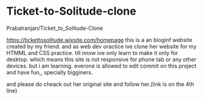 # Ticket-to-Solitude-clone
Prabalranjan/Ticket_to_Solitude-Clone

https://tickettosolitude.wixsite.com/homepage
this is a an bloginf website created by my friend. and as web dev oractice ive clone her website for my HTMML and CSS practice. till nnow ive only learn to make it only for desktop. which means this site is not  responsive for phone tab or any other devices. but i am learning.
everone is allowed to edit commit on this project and have fun,, specially bigginers.



and please do  cheack out her original site and follow her.(link is on the 4th line)
